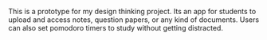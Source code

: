 This is a prototype for my design thinking project. Its an app for students to upload and access notes, question papers, or any kind of documents. Users can also set pomodoro timers to study without getting distracted.
